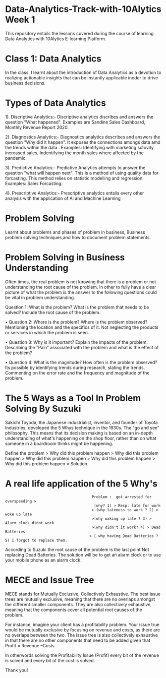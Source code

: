 # Data-Analytics-Track-with-10Alytics Week 1
This repository entails the lessons covered during the course of learning Data Analytics with 10Alytics E-learning Platform.

# Class 1: Data Analytics 
In the class, I learnt about the introduction of Data Analytics as a devotion to realizing actionable insights that can be instantly applicable inoder to drive business decisions.

# Types of Data Analytics 
1). Discriptive Analytics:- Discriptive analytics discribes and answers the question "What happened". Examples are Sandine Sales Dashboard, Monthly Revenue Report 2020.

2). Diagnostics Analytics:- Diagnostics analytics describes and answers the question "Why did it happen". It exposes the connections amongs data amd the trends within the data . Examples: Identifying with marketing sctovity increased sales, Indentifying the month sales where affected by the pandemic.

3). Predictive Analytics:- Predictive Analytics attempts to answer the question "what will happen next". This is a method of using quality data for forcasting. This method relies on statistic modelling and regression. Examples: Sales Forcasting.

4). Prescriptive Analytics:- Prescriptive analytics entails every other analysis with the application of AI and Machine Learning

# Problem Solving 
Learnt about problems and phases of problem in business, Business problem solving techniques,and how to document problem statements.

# Problem Solving in Business Understanding
Often times, the real problem is not knowing that there is a problem or not understanding the root cause of the problem. 
In other to fully have a clear picture of what the problem is the answer to the following questions could be vital in problem understanding.

Question 1: What is the problem?
What is the problem that needs to be solved? Include the root cause of the problem. 

• Question 2: Where is the problem?
Where is the problem observed? Mentioning the location and the specifics of it. Not neglecting the products or services in which the problem is seen.

• Question 3: Why is it important?
Explain the impacts of the problem. Describing the “Pain” associated with the problem and what is the effect of the problem?

• Question 4: What is the magnitude?
How often is the problem observed? Its possible by identifying trends during research, stating the trends. Commenting on the error rate and the frequency and magnitude of the problem.

# The 5 Ways as a Tool In Problem Solving By Suzuki

Sakichi Toyoda, the Japanese industrialist, inventor, and founder of Toyota Industries, developed the 5 Whys technique in the 1930s. The "go and see" philosophy. This means that its decision making is based on an in-depth understanding of what's happening on the shop floor, rather than on what someone in a boardroom thinks might be happening.

Define the problem > Why did this problem happen > Why did this problem happen >  Why did this problem happen >  Why did this problem happen > Why did this problem happen = Solution.


# A real life application of the 5 Why's 
                         
                                           Problem :  got arrested for overspeeding > 
                                            (why? 1) > Resp: late for work 
                                           > (why lateness to work ? 2) > woke up late 
                                           >(why waking up late ? 3) > Alarm clock didnt work
                                           >(why didn't it work? 4) > Dead Batteries
                                          > ( why having Dead Batteries ? 5) I forgot to replace them.
                                           
                 
According to Suzuki the root cause of the problem is the last point  Not replacing Dead Batteries. The solution will be to get an alarm clock or to use your mobile phone as an alarm clock.
  

# MECE and Issue Tree 
MECE stands for Mutually Exclusive, Collectively Exhaustive. The best issue trees are mutually exclusive, meaning that there are no overlaps amongst the different smaller components. They are also collectively exhaustive, meaning that the components cover all potential root causes of the problem.

For instance, imagine your client has a profitability problem. Your issue true would be mutually exclusive by focusing on revenue and costs, as there are no overlaps between the two. The issue tree is also collectively exhaustive in that there are no other components that need to be added given that Profit = Revenue –Costs.

In otherwords solving the Profitability Issue (Profit) every bit of the revenue is solved and every bit of the cost is solved. 

Thank you!

